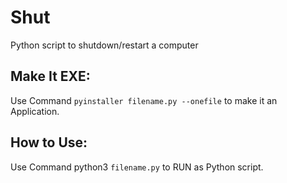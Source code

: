 # Shut
Python script to shutdown/restart a computer

## Make It EXE:
Use Command `pyinstaller filename.py --onefile` to make it an Application.

## How to Use:
Use Command python3 `filename.py` to RUN as Python script.
